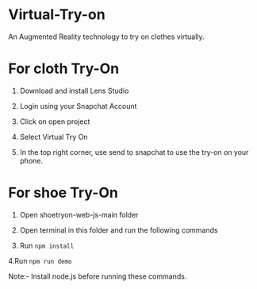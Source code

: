# Virtual-Try-on

An Augmented Reality technology to try on clothes virtually. 


# For cloth Try-On

1. Download and install Lens Studio

2. Login using your Snapchat Account

3. Click on open project

4. Select Virtual Try On

5. In the top right corner, use send to snapchat to use the try-on on your phone.


# For shoe Try-On

1. Open shoetryon-web-js-main folder

2. Open terminal in this folder and run the following commands

3. Run `npm install`

4.Run `npm run demo`

Note:- Install node.js before running these commands.
